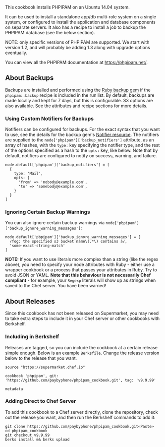 This cookbook installs PHPIPAM on an Ubuntu 14.04 system.

It can be used to install a standalone app/db multi-role system on a single
system, or configured to install the application and database components on
separate servers. It also has a recipe to install a job to backup the PHPIPAM
database (see the below section).

NOTE: only specific versions of PHPIPAM are supported. We start with version
1.2, and will probably be adding 1.3 along with upgrade options eventually.

You can view all the PHPIPAM documentation at https://phpipam.net/.

## About Backups

Backups are installed and performed using the [Ruby backup gem][1] if the
`phpipam::backup` recipe is included in the run list. By default, backups are
made locally and kept for 7 days, but this is configurable. S3 options are also
available. See the attributes and recipe sections for more details.

[1]: https://github.com/backup/backup

### Using Custom Notifiers for Backups

Notifiers can be configured for backups. For the exact syntax that you want to
use, see the details for the backup gem's [Notifier resource][2]. The notifiers
are supplied to the `node['phpipam']['backup_notifiers']` attribute, as an array
of hashes, with the `type:` key specifying the notifier type, and the rest of
the options specified as a hash to the `opts:` key, like below. Note that by
default, notifiers are configured to notify on success, warning, and failure.

[2]: http://backup.github.io/backup/v4/notifiers/

```
node.default['phpipam']['backup_notifiers'] = [
  {
    type: 'Mail',
    opts: {
      'from' => 'nobody@example.com',
      'to' => 'somebody@example.com',
    }
  }
]
```

### Ignoring Certain Backup Warnings

You can also ignore certain backup warnings via
`node['pbpipam']['backup_ignore_warning_messages']`:

```
node.default['pbpipam']['backup_ignore_warning_messages'] = [
  /fog: the specified s3 bucket name\(.*\) contains a/,
  'some-exact-string-match'
]
```

**NOTE:** If you want to use literals more complex than a string (like the regex
above), you need to specify your node attributes with Ruby - either use a
wrapper cookbook or a process that passes your attributes in Ruby. Try to avoid
JSON or YAML. **Note that this behaviour is not necessarily Chef compliant** -
for example, your `Regexp` literals will show up as strings when saved to the
Chef server. You have been warned!

## About Releases

Since this cookbook has not been released on Supermarket, you may need to take
extra steps to include it in your Chef server or other cookbooks with Berkshelf.

### Including in Berkshelf

Releases are tagged, so you can include the cookbook at a certain release simple
enough. Below is an example `Berksfile`. Change the release version below to
the release that you want.

```
source "https://supermarket.chef.io"

cookbook 'phpipam', git: 'https://github.com/paybyphone/phpipam_cookbook.git', tag: 'v9.9.99'

metadata
```

### Adding Direct to Chef Server

To add this cookbook to a Chef server directly, clone the repository, check out
the release you want, and then run the Berkshelf commands to add it:

```
git clone https://github.com/paybyphone/phpipam_cookbook.git<Paste>
cd phpipam_cookbook
git checkout v9.9.99
berks install && berks upload
```
